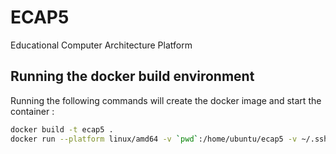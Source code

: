 # ECAP5
Educational Computer Architecture Platform

## Running the docker build environment
Running the following commands will create the docker image and start the container :
```bash
docker build -t ecap5 .
docker run --platform linux/amd64 -v `pwd`:/home/ubuntu/ecap5 -v ~/.ssh:/home/ubuntu/.ssh --name ecap5 -it ecap5 env TERM=xterm-256color bash
```
